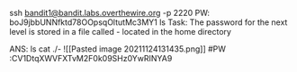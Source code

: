 ssh bandit1@bandit.labs.overthewire.org -p 2220 PW: boJ9jbbUNNfktd78OOpsqOltutMc3MY1
ls
Task: The password for the next level is stored in a file called - located in the home directory

ANS:
ls
cat ./-
![[Pasted image 20211124131435.png]]
#PW :CV1DtqXWVFXTvM2F0k09SHz0YwRINYA9